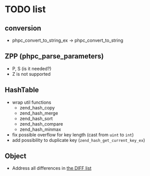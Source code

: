 # TODO list

## conversion
- phpc_convert_to_string_ex -> phpc_convert_to_string

## ZPP (phpc_parse_parameters)
- P, S (is it needed?)
- Z is not supported

## HashTable
- wrap util functions
  - zend_hash_copy
  - zend_hash_merge
  - zend_hash_sort
  - zend_hash_compare
  - zend_hash_minmax
- fix possible overflow for key length (cast from `uint` to `int`)
- add possibility to duplicate key (`zend_hash_get_current_key_ex`)

## Object
- Address all differences in [the DIFF list](DIFF.md)
